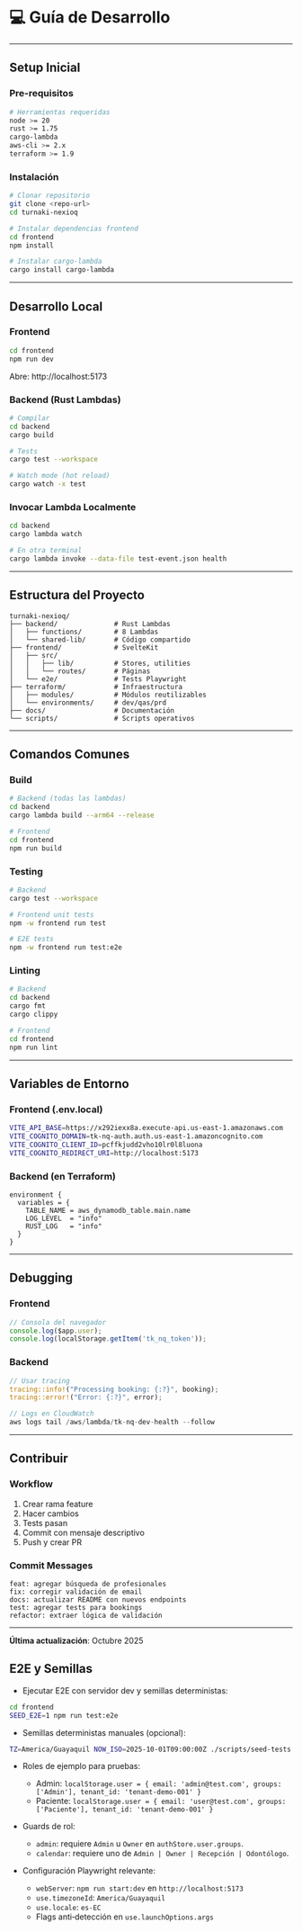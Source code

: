 # 💻 Guía de Desarrollo

---

## Setup Inicial

### Pre-requisitos

```bash
# Herramientas requeridas
node >= 20
rust >= 1.75
cargo-lambda
aws-cli >= 2.x
terraform >= 1.9
```

### Instalación

```bash
# Clonar repositorio
git clone <repo-url>
cd turnaki-nexioq

# Instalar dependencias frontend
cd frontend
npm install

# Instalar cargo-lambda
cargo install cargo-lambda
```

---

## Desarrollo Local

### Frontend

```bash
cd frontend
npm run dev
```

Abre: http://localhost:5173

### Backend (Rust Lambdas)

```bash
# Compilar
cd backend
cargo build

# Tests
cargo test --workspace

# Watch mode (hot reload)
cargo watch -x test
```

### Invocar Lambda Localmente

```bash
cd backend
cargo lambda watch

# En otra terminal
cargo lambda invoke --data-file test-event.json health
```

---

## Estructura del Proyecto

```
turnaki-nexioq/
├── backend/              # Rust Lambdas
│   ├── functions/        # 8 Lambdas
│   └── shared-lib/       # Código compartido
├── frontend/             # SvelteKit
│   ├── src/
│   │   ├── lib/          # Stores, utilities
│   │   └── routes/       # Páginas
│   └── e2e/              # Tests Playwright
├── terraform/            # Infraestructura
│   ├── modules/          # Módulos reutilizables
│   └── environments/     # dev/qas/prd
├── docs/                 # Documentación
└── scripts/              # Scripts operativos
```

---

## Comandos Comunes

### Build

```bash
# Backend (todas las lambdas)
cd backend
cargo lambda build --arm64 --release

# Frontend
cd frontend
npm run build
```

### Testing

```bash
# Backend
cargo test --workspace

# Frontend unit tests
npm -w frontend run test

# E2E tests
npm -w frontend run test:e2e
```

### Linting

```bash
# Backend
cd backend
cargo fmt
cargo clippy

# Frontend
cd frontend
npm run lint
```

---

## Variables de Entorno

### Frontend (.env.local)

```bash
VITE_API_BASE=https://x292iexx8a.execute-api.us-east-1.amazonaws.com
VITE_COGNITO_DOMAIN=tk-nq-auth.auth.us-east-1.amazoncognito.com
VITE_COGNITO_CLIENT_ID=pcffkjudd2vho10lr0l8luona
VITE_COGNITO_REDIRECT_URI=http://localhost:5173
```

### Backend (en Terraform)

```hcl
environment {
  variables = {
    TABLE_NAME = aws_dynamodb_table.main.name
    LOG_LEVEL  = "info"
    RUST_LOG   = "info"
  }
}
```

---

## Debugging

### Frontend

```typescript
// Consola del navegador
console.log($app.user);
console.log(localStorage.getItem('tk_nq_token'));
```

### Backend

```rust
// Usar tracing
tracing::info!("Processing booking: {:?}", booking);
tracing::error!("Error: {:?}", error);

// Logs en CloudWatch
aws logs tail /aws/lambda/tk-nq-dev-health --follow
```

---

## Contribuir

### Workflow

1. Crear rama feature
2. Hacer cambios
3. Tests pasan
4. Commit con mensaje descriptivo
5. Push y crear PR

### Commit Messages

```
feat: agregar búsqueda de profesionales
fix: corregir validación de email
docs: actualizar README con nuevos endpoints
test: agregar tests para bookings
refactor: extraer lógica de validación
```

---

**Última actualización**: Octubre 2025

## E2E y Semillas

- Ejecutar E2E con servidor dev y semillas deterministas:

```bash
cd frontend
SEED_E2E=1 npm run test:e2e
```

- Semillas deterministas manuales (opcional):

```bash
TZ=America/Guayaquil NOW_ISO=2025-10-01T09:00:00Z ./scripts/seed-tests.sh
```

- Roles de ejemplo para pruebas:
  - Admin: `localStorage.user = { email: 'admin@test.com', groups: ['Admin'], tenant_id: 'tenant-demo-001' }`
  - Paciente: `localStorage.user = { email: 'user@test.com', groups: ['Paciente'], tenant_id: 'tenant-demo-001' }`

- Guards de rol:
  - `admin`: requiere `Admin` u `Owner` en `authStore.user.groups`.
  - `calendar`: requiere uno de `Admin | Owner | Recepción | Odontólogo`.

- Configuración Playwright relevante:
  - `webServer`: `npm run start:dev` en `http://localhost:5173`
  - `use.timezoneId`: `America/Guayaquil`
  - `use.locale`: `es-EC`
  - Flags anti‑detección en `use.launchOptions.args`

